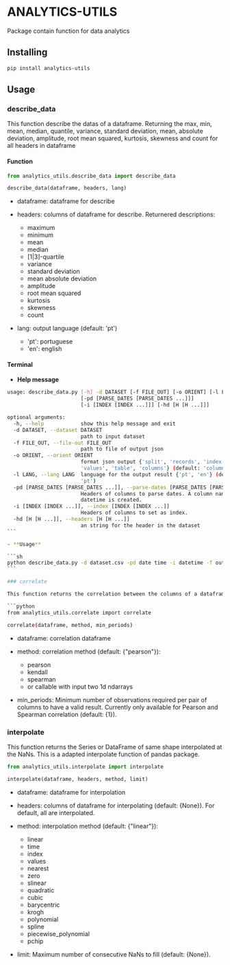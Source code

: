 # ANALYTICS-UTILS

Package contain function for data analytics

## Installing

```sh
pip install analytics-utils
```

## Usage

### describe_data

This function describe the datas of a dataframe. Returning the max, min, mean, median, quantile, variance, standard deviation, mean, absolute deviation, amplitude, root mean squared, kurtosis, skewness and count for all headers in dataframe

#### Function

```python
from analytics_utils.describe_data import describe_data

describe_data(dataframe, headers, lang)
```

- dataframe: dataframe for describe
- headers: columns of dataframe for describe. Returnered descriptions:

  - maximum
  - minimum
  - mean
  - median
  - [1|3]-quartile
  - variance
  - standard deviation
  - mean absolute deviation
  - amplitude
  - root mean squared
  - kurtosis
  - skewness
  - count

- lang: output language (default: 'pt')

  - 'pt': portuguese
  - 'en': english

#### Terminal

- **Help message**

````sh
usage: describe_data.py [-h] -d DATASET [-f FILE_OUT] [-o ORIENT] [-l LANG]
                        [-pd [PARSE_DATES [PARSE_DATES ...]]]
                        [-i [INDEX [INDEX ...]]] [-hd [H [H ...]]]

optional arguments:
  -h, --help            show this help message and exit
  -d DATASET, --dataset DATASET
                        path to input dataset
  -f FILE_OUT, --file-out FILE_OUT
                        path to file of output json
  -o ORIENT, --orient ORIENT
                        format json output {'split', 'records', 'index',
                        'values', 'table', 'columns'} (default: 'columns')
  -l LANG, --lang LANG  language for the output result {'pt', 'en'} (default:
                        'pt')
  -pd [PARSE_DATES [PARSE_DATES ...]], --parse-dates [PARSE_DATES [PARSE_DATES ...]]
                        Headers of columns to parse dates. A column named
                        datetime is created.
  -i [INDEX [INDEX ...]], --index [INDEX [INDEX ...]]
                        Headers of columns to set as index.
  -hd [H [H ...]], --headers [H [H ...]]
                        an string for the header in the dataset
```

- **Usage**

```sh
python describe_data.py -d dataset.csv -pd date time -i datetime -f out.json
```

### correlate

This function returns the correlation between the columns of a dataframe. This is the same corr function in pandas package.

```python
from analytics_utils.correlate import correlate

correlate(dataframe, method, min_periods)
````

- dataframe: correlation dataframe
- method: correlation method (default: {"pearson"}):

  - pearson
  - kendall
  - spearman
  - or callable with input two 1d ndarrays

- min_periods: Minimum number of observations required per pair of columns to have a valid result. Currently only available for Pearson and Spearman correlation (default: {1}).

### interpolate

This function returns the Series or DataFrame of same shape interpolated at the NaNs. This is a adapted interpolate function of pandas package.

```python
from analytics_utils.interpolate import interpolate

interpolate(dataframe, headers, method, limit)
```

- dataframe: dataframe for interpolation
- headers: columns of dataframe for interpolating (default: {None}). For default, all are interpolated.
- method: interpolation method (default: {"linear"}):

  - linear
  - time
  - index
  - values
  - nearest
  - zero
  - slinear
  - quadratic
  - cubic
  - barycentric
  - krogh
  - polynomial
  - spline
  - piecewise_polynomial
  - pchip

- limit: Maximum number of consecutive NaNs to fill (default: {None}).

